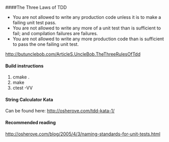 ####The Three Laws of TDD
- You are not allowed to write any production code unless it is to make a failing unit test pass.
- You are not allowed to write any more of a unit test than is sufficient to fail; and compilation failures are failures.
- You are not allowed to write any more production code than is sufficient to pass the one failing unit test.

http://butunclebob.com/ArticleS.UncleBob.TheThreeRulesOfTdd


#### Build instructions
1. cmake .
2. make 
3. ctest -VV


#### String Calculator Kata

Can be found here: http://osherove.com/tdd-kata-1/

#### Recommended reading

http://osherove.com/blog/2005/4/3/naming-standards-for-unit-tests.html
